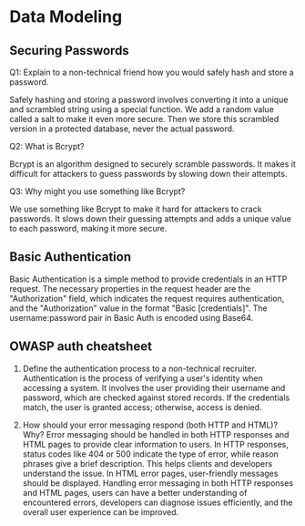 # Data Modeling

## Securing Passwords
Q1: Explain to a non-technical friend how you would safely hash and store a password.

Safely hashing and storing a password involves converting it into a unique and scrambled string using a special function. We add a random value called a salt to make it even more secure. Then we store this scrambled version in a protected database, never the actual password.

Q2: What is Bcrypt?

Bcrypt is an algorithm designed to securely scramble passwords. It makes it difficult for attackers to guess passwords by slowing down their attempts.

Q3: Why might you use something like Bcrypt?

We use something like Bcrypt to make it hard for attackers to crack passwords. It slows down their guessing attempts and adds a unique value to each password, making it more secure.

## Basic Authentication
Basic Authentication is a simple method to provide credentials in an HTTP request. The necessary properties in the request header are the "Authorization" field, which indicates the request requires authentication, and the "Authorization" value in the format "Basic [credentials]". The username:password pair in Basic Auth is encoded using Base64.

## OWASP auth cheatsheet
1. Define the authentication process to a non-technical recruiter. Authentication is the process of verifying a user's identity when accessing a system. It involves the user providing their username and password, which are checked against stored records. If the credentials match, the user is granted access; otherwise, access is denied.

2. How should your error messaging respond (both HTTP and HTML)? Why? Error messaging should be handled in both HTTP responses and HTML pages to provide clear information to users. In HTTP responses, status codes like 404 or 500 indicate the type of error, while reason phrases give a brief description. This helps clients and developers understand the issue. In HTML error pages, user-friendly messages should be displayed. Handling error messaging in both HTTP responses and HTML pages, users can have a better understanding of encountered errors, developers can diagnose issues efficiently, and the overall user experience can be improved.

